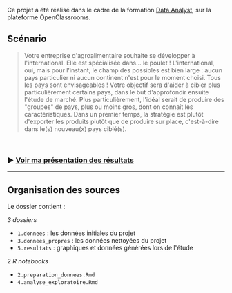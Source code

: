 Ce projet a été réalisé dans le cadre de la formation [Data Analyst](https://openclassrooms.com/fr/paths/65-data-analyst), sur la plateforme OpenClassrooms.

## Scénario

> Votre entreprise d'agroalimentaire souhaite se développer à l'international. Elle est spécialisée dans... le poulet ! L'international, oui, mais pour l'instant, le champ des possibles est bien large : aucun pays particulier ni aucun continent n'est pour le moment choisi. Tous les pays sont envisageables ! Votre objectif sera d'aider à cibler plus particulièrement certains pays, dans le but d'approfondir ensuite l'étude de marché. Plus particulièrement, l'idéal serait de produire des "groupes" de pays, plus ou moins gros, dont on connaît les caractéristiques. Dans un premier temps, la stratégie est plutôt d'exporter les produits plutôt que de produire sur place, c'est-à-dire dans le(s) nouveau(x) pays ciblé(s).

<br />

### :arrow_forward: [Voir ma présentation des résultats](présentation.pdf)


---------------------------------

## Organisation des sources

Le dossier contient :

*3 dossiers*
- `1.donnees` : les données initiales du projet
- `3.donnees_propres` : les données nettoyées du projet 
- `5.resultats` : graphiques et données générées lors de l'étude
    
2 *R notebooks*
- `2.preparation_donnees.Rmd`
- `4.analyse_exploratoire.Rmd`
